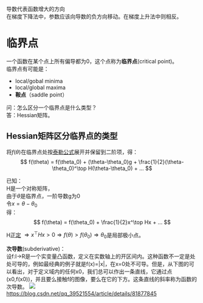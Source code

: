 导数代表函数增大的方向  
在梯度下降法中，参数应该向导数的负方向移动。在梯度上升法中则相反。

# 临界点

一个函数在某个点上所有偏导都为0，这个点称为**临界点**(critical point)。  
临界点有可能是：  
- local/gobal minima  
- local/global maxima  
- **鞍点**（saddle point）  

问：怎么区分一个临界点是什么类型？  
答：Hessian矩阵。  

## Hessian矩阵区分临界点的类型  

将$f(\theta)$在临界点处按[泰勒公式](https://windmissing.github.io/mathematics_basic_for_ML/Mathematics/Formula/taylor.html)展开并保留到二阶项，得：  
$$
f(\theta) = f(\theta_0) + (\theta-\theta_0)g + \frac{1}{2}(\theta-\theta_0)^\top H(\theta-\theta_0) + ...
$$

已知：  
H是一个对称矩阵，  
由于$\theta$是临界点，一阶导数g为0  
令$x=\theta-\theta_0$  
得：  
$$
f(\theta) = f(\theta_0) + \frac{1}{2}x^\top Hx + ...
$$

H[正定](https://windmissing.github.io/mathematics_basic_for_ML/LinearAlgebra/special_matrix.html) $\Rightarrow x^\top Hx > 0 \Rightarrow f(\theta) > f(\theta_0) \Rightarrow \theta_0$是局部极小点。   


**次导数**(subderivative)：  
设f:I→R是一个实变量凸函数，定义在实数轴上的开区间内。这种函数不一定是处处可导的，例如最经典的例子就是f(x)=|x|，在x=0处不可导。但是，从下图的可以看出，对于定义域内的任何x0，我们总可以作出一条直线，它通过点(x0,f(x0))，并且要么接触f的图像，要么在它的下方。这条直线的斜率称为函数的次导数。
![](https://img-blog.csdn.net/20160713112658715)  
https://blog.csdn.net/qq_39521554/article/details/81877845